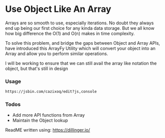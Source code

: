 # Use Object Like An Array

Arrays are so smooth to use, especially iterations. No doubt they always end up being our first choice for any kinda data storage. But we all know how big difference the O(1) and O(n) makes in time complexity. 

To solve this problem, and bridge the gaps between Object and Array APIs, have introduced this ArrayFy Utility which will convert your object into an Array and allow you to perform similar operations. 

I will be working to ensure that we can still avail the array like notation the object, but that's still in design 

### Usage

```sh
https://jsbin.com/cazixoq/edit?js,console
```

### Todos
 - Add more API functions from Array
 - Maintain the Object lookup
 
 ReadME written using: https://dillinger.io/